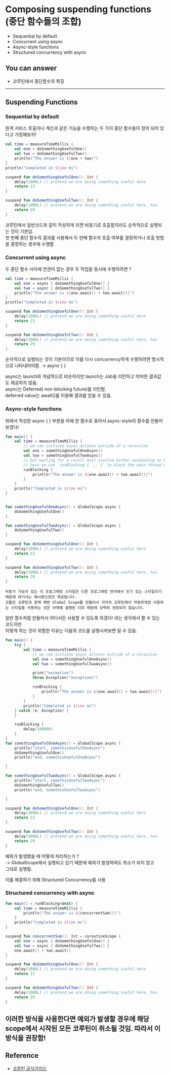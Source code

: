 # Composing suspending functions (중단 함수들의 조합)

<!--Table of Contents-->

- Sequential by default
- Concurrent using async
- Async-style functions
- Structured concurrency with async

<!-- 어떤 질문을 대답할 수 있어야 하는지-->

## You can answer
- 코루틴에서 중단함수의 특징

<!--Contents-->
---
## Suspending Functions
### Sequential by default
원격 서비스 호출이나 계산과 같은 기능을 수행하는 두 가지 중단 함수들이 정의 되어 있다고 가정해보자!
```kotlin
val time = measureTimeMillis {
    val one = doSomethingUsefulOne()
    val two = doSomethingUsefulTwo()
    println("The answer is ${one + two}")
}
println("Completed in $time ms")

suspend fun doSomethingUsefulOne(): Int {
    delay(1000L) // pretend we are doing something useful here
    return 13
}

suspend fun doSomethingUsefulTwo(): Int {
    delay(1000L) // pretend we are doing something useful here, too
    return 29
}
```

코루틴에서 일반코드와 같이 작성하게 되면 비동기로 호출할지라도 순차적으로 실행되는 것이 기본임.  
첫 번째 중단 함수의 결과를 사용해서 두 번째 함수의 호출 여부를 결정하거나 호출 방법을 결정하는 경우에 수행함

### Concurrent using async
두 중단 함수 사이에 연관이 없는 경우 두 작업을 동시에 수행하려면 ?
```kotlin
val time = measureTimeMillis {
    val one = async { doSomethingUsefulOne() }
    val two = async { doSomethingUsefulTwo() }
    println("The answer is ${one.await() + two.await()}")
}
println("Completed in $time ms")

suspend fun doSomethingUsefulOne(): Int {
    delay(1000L) // pretend we are doing something useful here
    return 13
}

suspend fun doSomethingUsefulTwo(): Int {
    delay(1000L) // pretend we are doing something useful here, too
    return 29
}
```

순차적으로 실행되는 것이 기본이므로 이를 다시 concurrency하게 수행하려면 명시적으로 나타내어야함. → async { }

async는 launch와 개념적으로 비슷하지만 launch는 Job을 리턴하고 어떠한 결과값도 제공하지 않음.  
async는 Deferred( non-blocking future)를 리턴함.  
deferred value는 await()를 이용해 결과를 얻을 수 있음.


### Async-style functions

위에서 작성한 async { } 부분을 아예 한 함수로 묶어서 async-style의 함수를 만들어보겠다!
```kotlin
fun main() {
    val time = measureTimeMillis {
        // we can initiate async actions outside of a coroutine
        val one = somethingUsefulOneAsync()
        val two = somethingUsefulTwoAsync()
        // but waiting for a result must involve either suspending or blocking.
        // here we use `runBlocking { ... }` to block the main thread while waiting for the result
        runBlocking {
            println("The answer is ${one.await() + two.await()}")
        }
    }
    println("Completed in $time ms")
}


fun somethingUsefulOneAsync() = GlobalScope.async {
    doSomethingUsefulOne()
}

fun somethingUsefulTwoAsync() = GlobalScope.async {
    doSomethingUsefulTwo()
}

suspend fun doSomethingUsefulOne(): Int {
    delay(1000L) // pretend we are doing something useful here
    return 13
}

suspend fun doSomethingUsefulTwo(): Int {
    delay(1000L) // pretend we are doing something useful here, too
    return 29
}
```

```
비동기 기능이 있는 이 프로그래밍 스타일은 다른 프로그래밍 언어에서 인기 있는 스타일이기 때문에 여기서는 예시용으로만 제공됩니다. 
코틀린 코루틴과 함께 매번 Global Scope를 만들어서 각자의 코루틴에서 작동하게끔 사용하는 스타일을 사용하는 것은 아래에 설명된 이유 때문에 강력히 권장되지 않습니다.
```

일반 함수처럼 만들어서 어디서든 사용할 수 있도록 하겠다! 라는 생각에서 짤 수 있는 코드지만   
이렇게 하는 것이 위험한 이유는 다음의 코드를 실행시켜보면 알 수 있음.

```kotlin
fun main() {
    try {
        val time = measureTimeMillis {
            // we can initiate async actions outside of a coroutine
            val one = somethingUsefulOneAsync()
            val two = somethingUsefulTwoAsync()

            print("exception")
            throw Exception("exceptions")

            runBlocking {
                println("The answer is ${one.await() + two.await()}")
            }
        }
        println("Completed in $time ms")
    } catch (e: Exception) {
    }

    runBlocking {
        delay(100000)
    }
}
fun somethingUsefulOneAsync() = GlobalScope.async {
    println("start, somethisUsefulOneAsync")
    doSomethingUsefulOne()
    println("end, somethisUsefulOneAsync")

}

fun somethingUsefulTwoAsync() = GlobalScope.async {
    println("start, somethisUsefulTwoAsync")
    doSomethingUsefulTwo()
    println("end, somethisUsefulTwoAsync")

}

suspend fun doSomethingUsefulOne(): Int {
    delay(3000L) // pretend we are doing something useful here
    return 13
}

suspend fun doSomethingUsefulTwo(): Int {
    delay(3000L) // pretend we are doing something useful here, too
    return 29
}
```
예외가 발생했을 때 어떻게 처리하는가 ?  
-> GlobalScope에서 실행되고 있기 때문에 예외가 발생하여도 취소가 되지 않고  
그대로 실행됨.

이를 해결하기 위해 Structured Concurrency를 사용
### Structured concurrency with async
```kotlin
fun main() = runBlocking<Unit> {
    val time = measureTimeMillis {
        println("The answer is ${concurrentSum()}")
    }
    println("Completed in $time ms")
}

suspend fun concurrentSum(): Int = coroutineScope {
    val one = async { doSomethingUsefulOne() }
    val two = async { doSomethingUsefulTwo() }
    one.await() + two.await()
}

suspend fun doSomethingUsefulOne(): Int {
    delay(1000L) // pretend we are doing something useful here
    return 13
}

suspend fun doSomethingUsefulTwo(): Int {
    delay(1000L) // pretend we are doing something useful here, too
    return 29
}
```
이러한 방식을 사용한다면 예외가 발생할 경우에 해당 scope에서 시작된 모든 코루틴이 취소될 것임.
따라서 이 방식을 권장함!
---

## Reference
- [코루틴 공식가이드](https://kotlinlang.org/docs/composing-suspending-functions.html)
